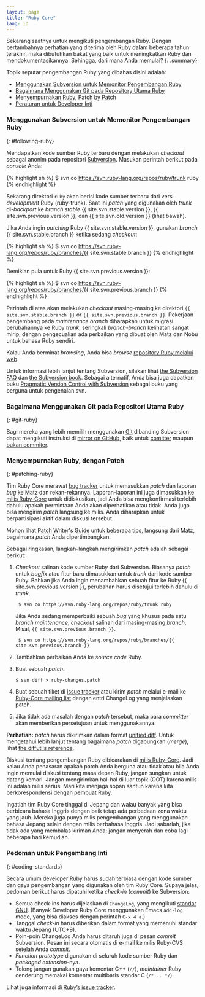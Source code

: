 ```yaml
---
layout: page
title: "Ruby Core"
lang: id
---
```


Sekarang saatnya untuk mengikuti pengembangan Ruby. Dengan bertambahnya
perhatian yang diterima oleh Ruby dalam beberapa tahun terakhir, maka
dibutuhkan bakat yang baik untuk meningkatkan Ruby dan mendokumentasikannya.
Sehingga, dari mana Anda memulai?
{: .summary}

Topik seputar pengembangan Ruby yang dibahas disini adalah:

* [Menggunakan Subversion untuk Memonitor Pengembangan Ruby](#following-ruby)
* [Bagaimana Menggunakan Git pada Repository Utama Ruby](#git-ruby)
* [Menyempurnakan Ruby, Patch by Patch](#patching-ruby)
* [Peraturan untuk Developer Inti](#coding-standards)

### Menggunakan Subversion untuk Memonitor Pengembangan Ruby
{: #following-ruby}

Mendapatkan kode sumber Ruby terbaru dengan melakukan *checkout* sebagai anonim
pada repositori [Subversion][1]. Masukan perintah berikut pada *console* Anda:

{% highlight sh %}
$ svn co https://svn.ruby-lang.org/repos/ruby/trunk ruby
{% endhighlight %}

Sekarang direktori `ruby` akan berisi kode sumber terbaru dari versi
*development* Ruby (ruby-trunk). Saat ini *patch* yang digunakan oleh *trunk*
di-*backport* ke *branch stable* {{ site.svn.stable.version }},
{{ site.svn.previous.version }}, dan {{ site.svn.old.version }} (lihat bawah).

Jika Anda ingin *patching* Ruby {{ site.svn.stable.version }},
gunakan *branch* {{ site.svn.stable.branch }} ketika sedang *checkout*:

{% highlight sh %}
$ svn co https://svn.ruby-lang.org/repos/ruby/branches/{{ site.svn.stable.branch }}
{% endhighlight %}

Demikian pula untuk Ruby {{ site.svn.previous.version }}:

{% highlight sh %}
$ svn co https://svn.ruby-lang.org/repos/ruby/branches/{{ site.svn.previous.branch }}
{% endhighlight %}

Perintah di atas akan melakukan *checkout* masing-masing ke direktori
`{{ site.svn.stable.branch }}` or `{{ site.svn.previous.branch }}`.
Pekerjaan pengembang pada *maintenance branch* diharapkan untuk migrasi
perubahannya ke Ruby *trunk*, seringkali *branch-branch* kelihatan sangat
mirip, dengan pengecualian ada perbaikan yang dibuat oleh Matz dan Nobu untuk
bahasa Ruby sendiri.

Kalau Anda berminat *browsing*, Anda bisa *browse* [repository Ruby melalui
web][2].

Untuk informasi lebih lanjut tentang Subversion, silakan lihat [the
Subversion FAQ][3] dan [the Subversion book][4]. Sebagai alternatif,
Anda bisa juga dapatkan buku [Pragmatic Version Control with Subversion][5]
sebagai buku yang berguna untuk pengenalan svn.

### Bagaimana Menggunakan Git pada Repositori Utama Ruby
{: #git-ruby}

Bagi mereka yang lebih memilih menggunakan [Git][6] dibanding Subversion dapat
mengikuti instruksi di [mirror on GitHub][7], baik untuk [comitter][8]
maupun [bukan commiter][9].

### Menyempurnakan Ruby, dengan Patch
{: #patching-ruby}

Tim Ruby Core merawat [bug tracker][6] untuk memasukkan *patch* dan laporan
*bug* ke Matz dan rekan-rekannya. Laporan-laporan ini juga dimasukkan ke
[milis Ruby-Core][mailing-lists] untuk didiskusikan, jadi Anda bisa
mengkonfirmasi terlebih dahulu apakah permintaan Anda akan diperhatikan atau
tidak. Anda juga bisa mengirim *patch* langsung ke milis. Anda diharapkan
untuk berpartisipasi aktif dalam diskusi tersebut.

Mohon lihat [Patch Writer's Guide][writing-patches] untuk beberapa tips,
langsung dari Matz, bagaimana *patch* Anda dipertimbangkan.

Sebagai ringkasan, langkah-langkah mengirimkan *patch* adalah sebagai
berikut:

1. *Checkout* salinan kode sumber Ruby dari Subversion.
   Biasanya *patch* untuk *bugfix* atau fitur baru dimasukkan
   untuk *trunk* dari kode sumber Ruby. Bahkan jika Anda ingin menambahkan
   sebuah fitur ke Ruby {{ site.svn.previous.version }}, perubahan harus
   disetujui terlebih dahulu di *trunk*.

        $ svn co https://svn.ruby-lang.org/repos/ruby/trunk ruby

   Jika Anda sedang memperbaiki sebuah *bug* yang khusus pada satu *branch
   maintenance*, *checkout* salinan dari masing-masing *branch*,
   Misal, `{{ site.svn.previous.branch }}`.

        $ svn co https://svn.ruby-lang.org/repos/ruby/branches/{{ site.svn.previous.branch }}

2.  Tambahkan perbaikan Anda ke *source code* Ruby.

3.  Buat sebuah *patch*.

        $ svn diff > ruby-changes.patch

4.  Buat sebuah tiket di [issue tracker][10] atau kirim *patch* melalui e-mail
    ke [Ruby-Core mailing list][mailing-lists] dengan entri ChangeLog yang
    menjelaskan patch.

5.  Jika tidak ada masalah dengan *patch* tersebut, maka para *committer* akan
    memberikan persetujuan untuk menggunakannya.

**Perhatian:** *patch* harus dikirimkan dalam format [unified diff][12].
Untuk mengetahui lebih lanjut tentang bagaimana *patch* digabungkan
(*merge*), lihat [the diffutils reference][13].

Diskusi tentang pengembangan Ruby dibicarakan di
[milis Ruby-Core][mailing-lists]. Jadi kalau Anda penasaran
apakah patch Anda berguna atau tidak atau bila Anda ingin
memulai diskusi tentang masa depan Ruby, jangan sungkan untuk datang
kemari. Jangan mengirimkan hal-hal di luar topik (OOT) karena milis ini
adalah milis serius. Mari kita menjaga sopan santun karena kita
berkorespondensi dengan pembuat Ruby.

Ingatlah tim Ruby Core tinggal di Jepang dan walau banyak yang
bisa berbicara bahasa Inggris dengan baik tetap ada perbedaan zona waktu
yang jauh. Mereka juga punya milis pengembangan yang menggunakan bahasa
Jepang selain dengan milis berbahasa Inggris. Jadi sabarlah, jika tidak
ada yang membalas kiriman Anda; jangan menyerah dan coba lagi beberapa
hari kemudian.

### Pedoman untuk Pengembang Inti
{: #coding-standards}

Secara umum developer Ruby harus sudah terbiasa dengan kode sumber dan
gaya pengembangan yang digunakan oleh tim Ruby Core. Supaya jelas,
pedoman berikut harus dipatuhi ketika *check-in* (*commit*) ke
Subversion:

* Semua check-ins harus dijelaskan di `ChangeLog`, yang mengikuti
  [standar GNU][14]. (Banyak Developer Ruby Core menggunakan Emacs
  `add-log` mode, yang bisa diakses dengan perintah `C-x 4 a`.)
* Tanggal *check-in* harus diberikan dalam format yang memenuhi standar
  waktu Jepang (UTC+9).
* Poin-poin ChangeLog Anda harus ditaruh juga di pesan *commit*
  Subversion. Pesan ini secara otomatis di e-mail ke milis Ruby-CVS
  setelah Anda *commit*.
* *Function prototype* digunakan di seluruh kode sumber Ruby dan
  *packaged extension*-nya.
* Tolong jangan gunakan gaya komentar C++ (`//`), *maintainer* Ruby
  cenderung memakai komentar multibaris standar C (`/* .. */`).

Lihat juga informasi di [Ruby’s issue tracker][10].



[mailing-lists]: /en/community/mailing-lists/
[writing-patches]: /en/community/ruby-core/writing-patches/
[1]: http://subversion.apache.org/
[2]: https://svn.ruby-lang.org/cgi-bin/viewvc.cgi/
[3]: http://subversion.apache.org/faq.html
[4]: http://svnbook.org
[5]: http://www.pragmaticprogrammer.com/titles/svn/
[6]: http://git-scm.com/
[7]: https://github.com/ruby/ruby
[8]: https://github.com/shyouhei/ruby/wiki/committerhowto
[9]: https://github.com/shyouhei/ruby/wiki/noncommitterhowto
[10]: https://bugs.ruby-lang.org/
[12]: http://www.gnu.org/software/diffutils/manual/html_node/Unified-Format.html
[13]: http://www.gnu.org/software/diffutils/manual/html_node/Merging-with-patch.html#Merging%20with%20patch
[14]: http://www.gnu.org/prep/standards/standards.html#Change-Logs

